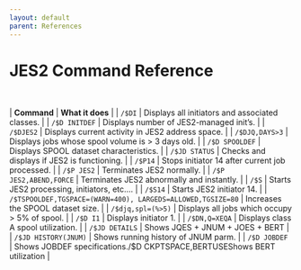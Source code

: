 ```yaml
---
layout: default
parent: References
---
```


# JES2 Command Reference

&nbsp;

| **Command** | **What it does** | 
| `/$DI` | Displays all initiators and associated classes. | 
| `/$D INITDEF` | Displays number of JES2-managed init’s. |
| `/$DJES2` | Displays current activity in JES2 address space. | 
| `/$DJQ,DAYS>3` | Displays jobs whose spool volume is > 3 days old. |
| `/$D SPOOLDEF` | Displays SPOOL dataset characteristics. | 
| `/$JD STATUS` | Checks and displays if JES2 is functioning. | 
| `/$P14` | Stops initiator 14 after current job processed. | 
| `/$P JES2` | Terminates JES2 normally. |
| `/$P JES2,ABEND,FORCE` | Terminates JES2 abnormally and instantly. | 
| `/$S` | Starts JES2 processing, initiators, etc.... |
| `/$S14` | Starts JES2 initiator 14. |
| `/$TSPOOLDEF,TGSPACE=(WARN=400), LARGEDS=ALLOWED,TGSIZE=80` | Increases the SPOOL dataset size. |
| `/$djq,spl=(%>5)` | Displays all jobs which occupy > 5% of spool. |
| `/$D I1` | Displays initiator 1. |
| `/$DN,Q=XEQA` | Displays class A spool utilization. | 
| `/$JD DETAILS` | Shows JQES + JNUM + JOES + BERT | 
| `/$JD HISTORY(JNUM)` | Shows running history of JNUM parm. |
| `/$D JOBDEF` | Shows JOBDEF specifications./$D CKPTSPACE,BERTUSEShows BERT utilization |